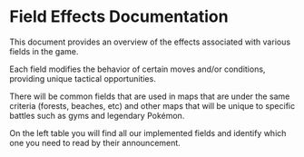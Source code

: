 # Field Effects Documentation

This document provides an overview of the effects associated with various fields in the game.

Each field modifies the behavior of certain moves and/or conditions, providing unique tactical opportunities.

There will be common fields that are used in maps that are under the same criteria (forests, beaches, etc) and other maps that will be unique to specific battles such as gyms and legendary Pokémon.

On the left table you will find all our implemented fields and identify which one you need to read by their announcement.